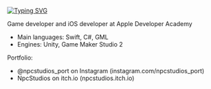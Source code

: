 [![Typing SVG](https://readme-typing-svg.herokuapp.com/?color=00E9F4&size=35&center=true&vCenter=true&width=1000&lines=NpcStudios;Be+Welcome!+:%29)](https://git.io/typing-svg)

Game developer and iOS developer at Apple Developer Academy
  - Main languages: Swift, C#, GML
  - Engines: Unity, Game Maker Studio 2

Portfolio: 
  - @npcstudios_port on Instagram (instagram.com/npcstudios_port)
  - NpcStudios on itch.io (npcstudios.itch.io)


